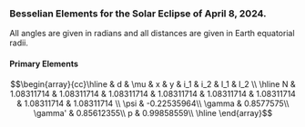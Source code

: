 ### Besselian Elements for the Solar Eclipse of $\text{April 8, 2024}$.
All angles are given in radians and all distances are given in Earth equatorial radii.
#### Primary Elements
```math
\begin{array}{cc}\hline & d & \mu & x & y & i_1 & i_2 & l_1 & l_2 \\ \hline
N  & 1.08311714 & 1.08311714 & 1.08311714 & 1.08311714 & 1.08311714 & 1.08311714 & 1.08311714 & 1.08311714 \\
\psi & -0.22535964\\
\gamma & 0.8577575\\
\gamma' & 0.85612355\\
p & 0.99858559\\ \hline
\end{array}
```
